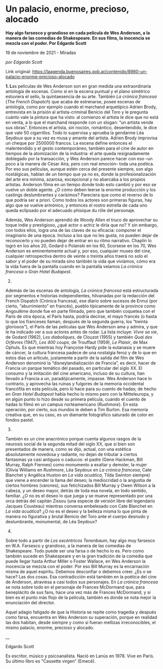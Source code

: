 # Un palacio, enorme, precioso, alocado

**Hay algo farsesco y grandioso en cada película de Wes Anderson, a la manera de las comedias de Shakespeare. En sus films, la inocencia se mezcla con el poder. Por Edgardo Scott**

19 de noviembre de 2021 - Miradas

_por Edgardo Scott_

Link original: https://laagenda.buenosaires.gob.ar/contenido/8980-un-palacio-enorme-precioso-alocado



**1. L**as películas de Wes Anderson son en gran medida una extraordinaria antología de escenas. Como si en la escena puntual y el plano simétrico estuviera el sello, la quintaesencia de su arte. También *La crónica francesa* (*The French Dispatch*) que acaba de estrenarse, posee escenas de antología, como por ejemplo cuando el marchand arquetípico Adrien Brody, entrevista en la prisión al artista-criminal Benicio del Toro y le pregunta cuánto vale la pintura que ha visto: al comienzo el artista le dice que no está en venta, a lo que el marchand responde con un slogan: “un artista vende sus obras”. Entonces el artista, sin noción, romántico, desentendido, le dice que vale 50 cigarrillos. Todo lo supervisa y aprueba la gendarme Léa Seydoux que a su vez es musa y amante del artista. Adrien Brody improvisa un cheque por 2500000 francos. La escena define entonces el malentendido y el gesto contemporáneo, también para el cine de autor en tiempos de la atomización de la industria: el arte queda resignadamente doblegado por la transacción, y Wes Anderson parece hacer con eso –un poco a la manera de César Aira, pero con real emoción– toda una poética. Por eso sus películas, aunque estén cerca del presente siempre, son algo nostálgicas, hablan de un tiempo que ya no es, donde la profesionalización del arte era mínima, azarosa, excepcional y no abarcaba a los propios artistas. Anderson filma en un tiempo donde todo esto cambió y por eso se vuelve un doble agente. ¿O cómo deben leerse la enorme producción y los castings deslumbrantes y carísimos? Pareciera que como el reverso de lo que podría ser a priori. Como todos los actores son primeras figuras, hay algo que se vuelve armónico, y entonces el rostro estrella de cada uno queda eclipsado por el adecuado phisique du rôle del personaje.




Además, Wes Anderson aprendió de Woody Allen el truco de aprovechar su toque indie y prestigioso, ¿qué actor o actriz le diría que no? Y sin embargo, con todos ellos, logra una de las claves de su eficacia: componer el imaginario de una época. Incluso a los que no les gusta, no pueden dejar de reconocerlo y no pueden dejar de entrar en su ritmo narrativo. Chaplin lo logró en los años 20, Godard o Polanski en los 60, Scorsese en los 70, Wes Anderson es eminentemente actual y, por eso, cualquier museo del cine, cualquier retrospectiva dentro de veinte o treinta años traerá no solo el sabor y el poder de su mirada sino también la vida que vivíamos, cómo era la vida fuera de la pantalla cuando en la pantalla veíamos *La crónica francesa* o *Gran Hotel Budapest*.




2.




Además de las escenas de antología, *La crónica francesa* está estructurada por segmentos e historias independientes, hilvanadas por la redacción del French Dispatch (Crónica francesa), ese diario sobre sucesos de Ennui (por cierto, “aburrimiento” en francés), pueblo típicamente de la province como Angoulême donde fue en parte filmado, pero que también coquetea con el París de otra época, el París hasta, podría decirse, el mayo francés (o hasta lo que los franceses llaman, después de la segunda guerra, los “treinta gloriosos”), el París de las películas que Wes Anderson ama y admira, y que le ha indicado ver a sus actores antes de rodar. La lista incluye: *Vivre sa vie*, de Godard (1962), *Les diaboliques*, de Clouzot (1955) y también *Quai des Orfèvres* (1947), *Les 400 coups*, de Trouffaut (1959), *Le Plaisir*, de Max Ophuls. Es que mientras hoy Françoise Hardy pide la eutanasia y se muere de cáncer, la cultura francesa padece de una nostalgia feroz y de lo que en estos días un artículo, justamente a partir de la salida del film de Wes Anderson denominó la “disneylandialización de Francia”, es decir, hacer de Francia un parque temático del pasado, en particular del siglo XX. El consumo y la imitación del cine americano, incluso de su cultura, han llevado a Francia a un, paradójicamente, impasse. Wes Anderson hace lo contrario, y aprovecha las ruinas y fulgores de la memoria occidental francófila en esta película, pero lo hace para su cuento de hadas; de hecho en *Gran Hotel Budapest* había hecho lo mismo pero con la Mitteleuropa, y en algún punto lo hizo desde su primera película, cuando el cuento de hadas lo filmó en un campus norteamericano (*Rushmore*). En esta operación, por cierto, sus mundos le deben a Tim Burton. Esa memoria creativa que, en su caso, es un diamante fotográfico saturado de color en fondos pastel.




3.




También es un cine anacrónico porque cuenta algunos rasgos de la neurosis social de la segunda mitad del siglo XX, que si bien son presentados de manera, como se dijo, actual, con una estética absolutamente novedosa y radiante, no dejan de tributar a ciertos fantasmas ya casi antiguos o caducos: el padre (Gene Hackman, Bill Murray, Ralph Fiennes) como monumento a exaltar y demoler, la mujer (Olivia Williams en *Rushmore*, Léa Seydoux en *La crónica francesa*, Cate Blanchet y Angélica Huston en *La vida acuática*, Tilda Swinton siempre) que viene a encender la llama del deseo; la mediocridad o la angustia de ciertos hombres (varones), sus fetichizados Bill Murray y Owen Wilson a la cabeza, y un deseo mayor, detrás de toda esa novela, en todo sentido, familiar. ¿O no es el deseo lo que juega y se mueve representado por una orca detrás del capitán Zissou (una especie de versión libre del legendario Jacques Cousteau) mientras conversa embelesado con Cate Blanchet en *La vida acuática*? ¿O no es el deseo y la belleza misma lo que pinta de manera no figurativa y brutal Benicio del Toro ante el cuerpo desnudo y deslumbrante, monumental, de Léa Seydoux?




4.




Sobre todo a partir de *Los excéntricos Tenenbaum*, hay algo muy farsesco en W.A. Farsesco y grandioso, a la manera de las comedias de Shakespeare. Todo puede ser una farsa o de hecho lo es. Pero como también sucede en Shakespeare y en la gran tradición de la comedia que puede llegar hasta Arthur Miller o Foster Wallace, en Wes Anderson la inocencia se mezcla con el poder. Por eso Bill Murray es la encarnación misma de aquel espíritu. Debemos desconfiar o debemos creer. ¿Es o se hace? Las dos cosas. Esa contradicción está también en la poética del cine de Anderson, atraviesa a casi todos sus personajes. En *La crónica francesa* se nota sobre todo en el personaje de Frances McDormand que, para beneplácito de sus fans, hace una vez más de Frances McDormand, y si bien es el punto más flojo de la película, también es donde se nota mejor la enunciación del director.




Aquel adagio fatigado de que la Historia se repite como tragedia y después como farsa, encuentra en Wes Anderson su superación, porque en realidad las dos habitan, desde siempre y como si fueran mellizas irreconocibles, el mismo palacio, enorme, precioso y alocado.




\_\_




Edgardo Scott




Es escritor, músico y psicoanalista. Nació en Lanús en 1978. Vive en París. Su último libro es "Cassette virgen” (Emecé).



